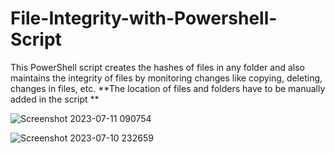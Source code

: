 # File-Integrity-with-Powershell-Script
This PowerShell script creates the hashes of files in any folder and also maintains the integrity of files by monitoring changes like copying, deleting, changes in files, etc.
**The location of files and folders have to be manually added in the script **

![Screenshot 2023-07-11 090754](https://github.com/Deepak-Yadav-01/File-Integrity-with-Powershell-Script/assets/84767894/a1f44879-f154-4366-bf9b-dc5c0b31ff0d)

![Screenshot 2023-07-10 232659](https://github.com/Deepak-Yadav-01/File-Integrity-with-Powershell-Script/assets/84767894/bff8258e-3dfb-465b-a11a-8d942d5e3cfd)
